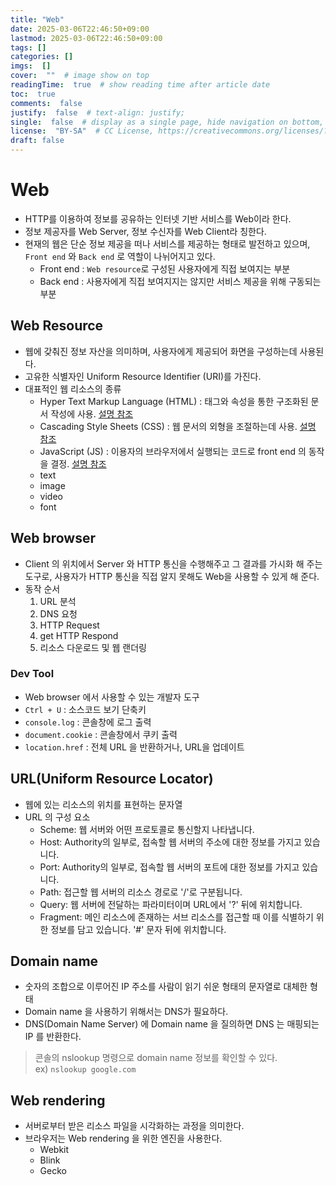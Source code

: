 ```yaml
---
title: "Web"
date: 2025-03-06T22:46:50+09:00
lastmod: 2025-03-06T22:46:50+09:00
tags: []
categories: []
imgs:  []
cover:  ""  # image show on top
readingTime:  true  # show reading time after article date
toc:  true
comments:  false
justify:  false  # text-align: justify;
single:  false  # display as a single page, hide navigation on bottom, like as about page.
license:  "BY-SA"  # CC License, https://creativecommons.org/licenses/?lang=ko
draft: false
---
```

# Web
- HTTP를 이용하여 정보를 공유하는 인터넷 기반 서비스를 Web이라 한다.
- 정보 제공자를 Web Server, 정보 수신자를 Web Client라 칭한다.
- 현재의 웹은 단순 정보 제공을 떠나 서비스를 제공하는 형태로 발전하고 있으며, `Front end` 와 `Back end` 로 역할이 나뉘어지고 있다. 
  - Front end : `Web resource`로 구성된 사용자에게 직접 보여지는 부분
  - Back end : 사용자에게 직접 보여지지는 않지만 서비스 제공을 위해 구동되는 부분

## Web Resource
- 웹에 갖춰진 정보 자산을 의미하며, 사용자에게 제공되어 화면을 구성하는데 사용된다.
- 고유한 식별자인 Uniform Resource Identifier (URI)를 가진다.
- 대표적인 웹 리소스의 종류
  - Hyper Text Markup Language (HTML) : 태그와 속성을 통한 구조화된 문서 작성에 사용. [설명 참조](../WebApplication/html)
  - Cascading Style Sheets (CSS) : 웹 문서의 외형을 조절하는데 사용. [설명 참조](../WebApplication/css)
  - JavaScript (JS) : 이용자의 브라우저에서 실행되는 코드로 front end 의 동작을 결정. [설명 참조](../WebApplication/javaScript)
  - text
  - image
  - video
  - font

## Web browser
- Client 의 위치에서 Server 와 HTTP 통신을 수행해주고 그 결과를 가시화 해 주는 도구로, 사용자가 HTTP 통신을 직접 알지 못해도 Web을 사용할 수 있게 해 준다.
- 동작 순서
   1. URL 분석
   2. DNS 요청
   3. HTTP Request
   4. get HTTP Respond
   5. 리소스 다운로드 및 웹 랜더링

### Dev Tool 
- Web browser 에서 사용할 수 있는 개발자 도구
- `Ctrl + U` : 소스코드 보기 단축키
- `console.log` : 콘솔창에 로그 출력
- `document.cookie` : 콘솔창에서 쿠키 출력
- `location.href` : 전체 URL 을 반환하거나, URL을 업데이트

## URL(Uniform Resource Locator)
- 웹에 있는 리소스의 위치를 표현하는 문자열
- URL 의 구성 요소
  - Scheme: 웹 서버와 어떤 프로토콜로 통신할지 나타냅니다.
  - Host: Authority의 일부로, 접속할 웹 서버의 주소에 대한 정보를 가지고 있습니다.
  - Port: Authority의 일부로, 접속할 웹 서버의 포트에 대한 정보를 가지고 있습니다.
  - Path: 접근할 웹 서버의 리소스 경로로 '/'로 구분됩니다.
  - Query: 웹 서버에 전달하는 파라미터이며 URL에서 '?' 뒤에 위치합니다.
  - Fragment: 메인 리소스에 존재하는 서브 리소스를 접근할 때 이를 식별하기 위한 정보를 담고 있습니다. '#' 문자 뒤에 위치합니다.

## Domain name
- 숫자의 조합으로 이루어진 IP 주소를 사람이 읽기 쉬운 형태의 문자열로 대체한 형태
- Domain name 을 사용하기 위해서는 DNS가 필요하다.
- DNS(Domain Name Server) 에 Domain name 을 질의하면 DNS 는 매핑되는 IP 를 반환한다. 
> 콘솔의 nslookup  명령으로 domain name 정보를 확인할 수 있다.  
> ex) `nslookup google.com`

## Web rendering
- 서버로부터 받은 리소스 파일을 시각화하는 과정을 의미한다.
- 브라우저는 Web rendering 을 위한 엔진을 사용한다.
  - Webkit
  - Blink
  - Gecko


